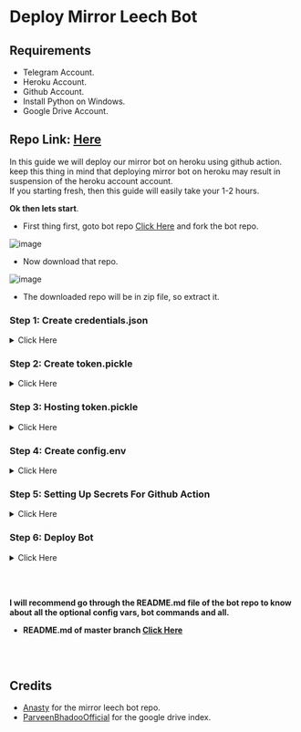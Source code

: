 # Deploy Mirror Leech Bot

## Requirements

- Telegram Account.
- Heroku Account.
- Github Account.
- Install Python on Windows.
- Google Drive Account.

## Repo Link: [Here](https://github.com/anasty17/mirror-leech-telegram-bot)

In this guide we will deploy our mirror bot on heroku using github action. keep this thing in mind that deploying mirror bot on heroku may result in suspension of the heroku account account. <br>
If you starting fresh, then this guide will easily take your 1-2 hours.

<b>Ok then lets start</b>.

- First thing first, goto bot repo [Click Here](https://github.com/anasty17/mirror-leech-telegram-bot) and fork the bot repo.

![image](https://user-images.githubusercontent.com/77688759/161710615-c450b852-6acc-481b-a84f-5b3d054b6b05.png)

- Now download that repo.

![image](https://user-images.githubusercontent.com/77688759/161710894-b2840ddf-c186-4a9f-bcb0-e301ffd2d253.png)

- The downloaded repo will be in zip file, so extract it.

### Step 1: Create credentials.json

<details>
  
  <summary>Click Here</summary>

<br>
  
- Goto your google cloud console. [Click Here](https://console.cloud.google.com)
- Create a new project (if you already have a project then no need to create another one)

![image](https://user-images.githubusercontent.com/77688759/161712563-4a2e83ab-b2ba-4134-8d92-cef8e2c09af2.png)
![image](https://user-images.githubusercontent.com/77688759/161712650-1f2b0f7b-0a74-4527-a699-3e09feea2d3a.png)

- Now select the project you just create.

![image](https://user-images.githubusercontent.com/77688759/161712843-6c725354-c795-45d2-a008-6399d30df46b.png)
![image](https://user-images.githubusercontent.com/77688759/161712899-18bfe7d8-1454-483e-8d09-73bb2959b47e.png)

- Now search for drive api and enable it.

![image](https://user-images.githubusercontent.com/77688759/161713016-ebf934d5-e0a4-45b2-80f1-229f655feddb.png)
![image](https://user-images.githubusercontent.com/77688759/161713088-518e509c-340a-4786-9bd2-2d079e461f31.png)
![image](https://user-images.githubusercontent.com/77688759/161713346-688ebc8c-7335-4de8-8f6c-3ce75dc6a06b.png)

- After enabling drive api, goto your oauth consent screen `cloud console home screen` > `hamburger menu on the left` > `api and services` > `oauth consen screen`

![image](https://user-images.githubusercontent.com/77688759/161765925-c5a9efd6-f24a-4d7f-b335-7e798ddffffe.png)
![image](https://user-images.githubusercontent.com/77688759/161714348-7329c817-a7b3-40b3-b8b1-a51df465aae7.png)
![image](https://user-images.githubusercontent.com/77688759/161714421-3f64cc16-b1e3-4078-abdb-0f58e4a81113.png)
![image](https://user-images.githubusercontent.com/77688759/161714503-5d7cd60b-2a29-4b19-83c1-e409ebf22639.png)
![image](https://user-images.githubusercontent.com/77688759/161714557-6e35f134-fd76-4f3b-a22f-84df9b201c5f.png)
![image](https://user-images.githubusercontent.com/77688759/161714611-b6a066e0-820c-48f4-8591-90cbcc8774d0.png)
![image](https://user-images.githubusercontent.com/77688759/161714665-9acaf68f-a9de-4ab7-8e7f-e64d8db81cb1.png)
![image](https://user-images.githubusercontent.com/77688759/161714725-63cc7c7b-0473-4d47-b7a4-545a8eae1c8b.png)
![image](https://user-images.githubusercontent.com/77688759/161715003-997b25af-53d8-43a4-a25f-171ee4c0d50b.png)
  
- Once the oauth consent screen app is published, now we can create the credentials.json
  
![image](https://user-images.githubusercontent.com/77688759/161715060-4107aa1c-8f79-4e14-bcda-5c7dd7355892.png)
![image](https://user-images.githubusercontent.com/77688759/161715135-b6ccae58-eb01-40dd-989a-9b85df56e9dd.png)
![image](https://user-images.githubusercontent.com/77688759/161715506-734544a8-38d6-41fc-89a3-6ea25ee03e52.png)
![image](https://user-images.githubusercontent.com/77688759/161715635-5a915180-18b7-4487-b3d7-d9683c65d599.png)
![image](https://user-images.githubusercontent.com/77688759/161715762-dad89c26-6b64-46c6-a5ac-9eac373658cc.png)

- And done now download your .json file. 

![image](https://user-images.githubusercontent.com/77688759/161715944-34b24641-a2b9-4236-8f97-b1a292e5e3e5.png)

- After download rename it to `credentials.json`
- Now move that credentials.json file to the extracted repo folder.

![image](https://user-images.githubusercontent.com/77688759/161720299-4ee43d15-f136-41e0-b5f7-2bb822429999.png)

- We have sucessfully created our credentials.json file.

</details>
  
### Step 2: Create token.pickle

<details>
  
  <summary>Click Here</summary>
 
<br>  
  
- For genrating token.pickle you will need python.
- So install python from this link [Click Here](https://www.python.org/downloads/). (while installing, make sure that `add to the path` option is selected.)
- Once installed, open cmd and run `python --version` to make that you have installed python correctly.
  
![image](https://user-images.githubusercontent.com/77688759/161721207-223e78f8-d9dc-4b76-9314-0fe76d5bc109.png)

- Ok, now goto your extracted repo folder click on the address bar and type cmd then hit enter.
  
![image](https://user-images.githubusercontent.com/77688759/161721454-52142434-4f3e-44b5-a3f5-7f0fd9b4f03f.png)
![image](https://user-images.githubusercontent.com/77688759/161721551-cf5d24b4-b518-4245-997b-a5b72409ed1e.png)
![image](https://user-images.githubusercontent.com/77688759/161721614-1a1af809-229c-49df-9f85-64f33debd543.png)

- There you go.
- Now give command
`pip install google-api-python-client google-auth-httplib2 google-auth-oauthlib`
- Now for the next command make sure to set a default browser, in my case chrome is the default.
- Then run
`python generate_drive_token.py`
- One browser window will open, just follow the on screen prompt.
  
![image](https://user-images.githubusercontent.com/77688759/161724909-723eac9b-3caa-46bf-803c-4dd0c42b3642.png)
![image](https://user-images.githubusercontent.com/77688759/161724965-ba3068e6-720e-4331-9b71-a890cb8e8731.png)
![image](https://user-images.githubusercontent.com/77688759/161725004-91f84911-ea58-426e-a0d4-ea28db5dc54b.png)
![image](https://user-images.githubusercontent.com/77688759/161725045-d16bcb9c-1f4b-49e0-a18e-af7e6dc66103.png)

- Now after you reach this screen.
  
![image](https://user-images.githubusercontent.com/77688759/161725108-78da920f-70f8-4f46-9cb7-b2015651cfcf.png)

- token.pickle will be available in the extracted repo folder.
  
![image](https://user-images.githubusercontent.com/77688759/161725413-bfd6dc6f-2d0c-4668-98ba-525d73467c65.png)

</details>  

### Step 3: Hosting token.pickle

<details>
  
  <summary>Click Here</summary>
  
<br>
  
- Now we need to host our token.pickle 
- For that we will use google drive index.
- This is the [repo](https://gitlab.com/ParveenBhadooOfficial/Google-Drive-Index) we will be using for our google drive index.
- Go to [this](https://bdi-generator.hashhackers.com/) link.
- Sign in to get the Authentication Code.
  
![image](https://user-images.githubusercontent.com/77688759/161735755-06598ea0-0683-4a46-932c-02f1047721cb.png)
![image](https://user-images.githubusercontent.com/77688759/161735885-5fd3e64b-9e1b-4b0e-99d0-2b045055d13b.png)
![image](https://user-images.githubusercontent.com/77688759/161735955-afaad737-526c-4d3d-81c8-aa3eee18dc9d.png)
![image](https://user-images.githubusercontent.com/77688759/161736007-c3719cd2-0669-4eba-9632-573b4a4f6138.png)

- Paste that code in `Authentication Code` var.

![image](https://user-images.githubusercontent.com/77688759/161736264-f68a9e54-e495-4a16-aaea-351334164ff0.png)

- For `Site Name` var, you can give any name for eg `personal`.
- For `Share Drive ID or root` var, goto your drive and create a new folder for your index (don't create this folder in the shared drive).

![image](https://user-images.githubusercontent.com/77688759/161736709-0adeca7d-f0d1-4caf-813a-a320822bdfe4.png)

- Go inside that folder and copy the id of that folder.

![image](https://user-images.githubusercontent.com/77688759/161736798-f24dda46-9f26-4724-bdcf-3601a19c70ba.png)

- Use it for `Share Drive ID or root` var.

![image](https://user-images.githubusercontent.com/77688759/161736899-c38cfa61-e55f-423e-a747-d169f6d31eab.png)

- Then click on submit and copy the genrated code for your index.

![image](https://user-images.githubusercontent.com/77688759/161737009-ea620aef-7e44-436a-b84e-d6d5e6143daa.png)

- Now goto [cloudflare](https://www.cloudflare.com/) and sign up for an account.
- Then goto  `workers`

![image](https://user-images.githubusercontent.com/77688759/161737351-e2324694-a145-4a14-850b-43f3e718d024.png)
![image](https://user-images.githubusercontent.com/77688759/161737457-28bedba5-5e0b-4c53-84d9-89629a0467a6.png)
![image](https://user-images.githubusercontent.com/77688759/161737508-e8021e09-89ef-4da9-bb5e-1e8b2a58a6dc.png)

- Then complete the verification process and come back to the `workers` section again.

![image](https://user-images.githubusercontent.com/77688759/161737755-d5475d08-0b2d-4b32-8b63-a6c57674f7b6.png)
![image](https://user-images.githubusercontent.com/77688759/161737848-9cbc23d0-edeb-424c-a9e5-73bbb8480b23.png)
![image](https://user-images.githubusercontent.com/77688759/161737948-9c5f1dc2-5a81-4e71-8721-de03fe813b99.png)

- Remove all the default content from here.

![image](https://user-images.githubusercontent.com/77688759/161738144-1f6c94c6-7753-459d-8fe3-0ceb2d60ece0.png)

- And paste the code u genrated for your index then click on `save and deploy`.

![image](https://user-images.githubusercontent.com/77688759/161738371-a344f75a-da78-49a3-ac30-2bd886df9b50.png)
![image](https://user-images.githubusercontent.com/77688759/161738430-03e9d198-c810-457c-8315-db54b900b5c3.png)

- Now wait for 10 seconds your index will be online.
- Then go here and save the link for your index, it will come handy later.  
  
![image](https://user-images.githubusercontent.com/77688759/161738546-de13a74a-36cf-4949-b13e-74a650681f8f.png)  

- Now goto that drive folder u create for the index and upload your token.pickle 

![image](https://user-images.githubusercontent.com/77688759/161742717-3864b06b-8715-4799-bf77-7267bef39725.png)

- Then open your index link click on `drive one` you will see your token.pickle file u just uploaded.

![image](https://user-images.githubusercontent.com/77688759/161739501-b250a124-5d75-45f2-8b5b-e10091cb7635.png)
![image](https://user-images.githubusercontent.com/77688759/161742804-90ebd60c-1f4f-48ff-8b99-7755a9fc2ffc.png)

- We successfully hosted our token.pickle in our index. (Just dont share this index link, as it has confidential file.)

  </details>

### Step 4: Create config.env

<details>
  
  <summary>Click Here</summary>
  
<br>
  
- Go [here](https://github.com/anasty17/mirror-leech-telegram-bot/raw/master/config_sample.env) and copy all the content.
- Then goto [Github Gist](https://gist.github.com/)
- Give your gist a name `config.env`

![image](https://user-images.githubusercontent.com/77688759/161727093-6bac51cf-f26d-46e7-950b-f85700b71be5.png)

- And paste the previously copied content here

![image](https://user-images.githubusercontent.com/77688759/161727191-4f5038e8-aaee-49f4-bba7-cbe849386853.png)

- Now remove line no 2. `_____REMOVE_THIS_LINE_____=True`
  
![image](https://user-images.githubusercontent.com/77688759/161783724-04062575-c742-4500-9eb4-b703363bb037.png)  

- Then start filling the config vars.
- For now i will only show the necessary config values for the proper working of the mirror leech bot.

<b>BOT_TOKEN</b>:
- Search @BotFather on telegram, start the bot and send `/newbot` then follow the on screen instruction to create a new bot.

![image](https://user-images.githubusercontent.com/77688759/161728194-f12dd4e5-dab2-426d-a8af-b672ac7d3f69.png)

- This will be the value of BOT_TOKEN 

  
<b>GDRIVE_FOLDER_ID</b>:
- Search @MSGuite_SD_Creator_Bot on telegram, start the bot click on `genrate td` now send your email address, give your drive a good name for eg `hitesh920's drive` and done.
- Now go inside the shared drive you just created by `google drive` > `shared drive` > `the shared drive you created`.

![image](https://user-images.githubusercontent.com/77688759/161728959-fa766198-0e34-4d4d-bd51-f30f357d7d78.png)
  
- Now copy the root id of your shared drive
- For eg https://drive.google.com/drive/folders/xxxxxxxxxxx then the code after `folders/` will be the your root id

![image](https://user-images.githubusercontent.com/77688759/161729686-d9e79a8f-4479-46ae-84dc-1989df4c75f9.png)

- This will be the value of GDRIVE_FOLDER_ID 

<b>OWNER_ID</b>:
- Search @MissRose_bot on telegram, start the bot then type `/id` bot will send your account's id
- Use that for OWNER_ID
  
<b>DOWNLOAD_DIR</b>:
- Keep the default values, no need to change anything here.

<b>DOWNLOAD_STATUS_UPDATE_INTERVAL</b>:
- Keep the default values, no need to change anything here.

<b>AUTO_DELETE_MESSAGE_DURATION</b>:
- Keep the default values, no need to change anything here.
  
<b>IS_TEAM_DRIVE</b>:
- Set this to `True` as we are using shared drive.
  
</b>TELEGRAM_API & TELEGRAM_HASH</b>:
- Go [here](my.telegram.org) and register with your number connected to telegram account fill with your number , choose desktop,  fill app title and short name to any name you want.

![image](https://user-images.githubusercontent.com/77688759/161731080-bff37137-e53a-4774-a1bd-6288491ca494.png)

- Then goto https://my.telegram.org/apps 
  
![image](https://user-images.githubusercontent.com/77688759/161785532-bef462f6-1416-42ab-b0c7-48c2d6001baa.png)
  
- This will give the values of `TELEGRAM_API` and `TELEGRAM_HASH`

`App api_id` will be your TELEGRAM_API 

`App api_hash` will be your TELEGRAM_HASH

<b>TOKEN_PICKLE_URL</b>:
- Go to your index link and click on the token.pickle u just hosted in step 3 and copy the direct download link.
  
![image](https://user-images.githubusercontent.com/77688759/161749786-d71ab726-51b9-49b7-9dae-b584cd3177e2.png)

- And use that url for TOKEN_PICKLE_URL

<b>BASE_URL_OF_BOT</b>:
- https://yourappname.herokuapp.com, suppose if your heroku app name will be `hitesh920-mirrorbot` then the BASE_URL_OF_BOT will be `https://yourappname.hitesh920-mirrorbot.com`

- We are done with the all necessary configs for the proper working of your mirror leech bot.
- It should look like this after filling all the necessary values
  
![image](https://user-images.githubusercontent.com/77688759/161732551-fe9424b4-d141-481c-9de3-d0cb368c1c96.png)

- Then click on create secret gist to save the gist.
  
![image](https://user-images.githubusercontent.com/77688759/161732712-6c3741ac-494b-496d-8fea-3ae21fc8ef3f.png)

- We have successfully created our config.env
  
</details>
  
### Step 5: Setting Up Secrets For Github Action

<details>
  
  <summary>Click Here</summary>
  
<br>
  
- Goto your forked repo > settings > secrets > action

![image](https://user-images.githubusercontent.com/77688759/161750596-e539db44-2a42-4ac9-bc0d-b593777f84ee.png)
![image](https://user-images.githubusercontent.com/77688759/161753272-ddad44c9-2c98-40d0-b06a-67027ab222dd.png)

<b>Now here under secrets, you need to create four secrets</b> 
- HEROKU_EMAIL
- HEROKU_API_KEY
- HEROKU_APP_NAME
- CONFIG_FILE_URL

![image](https://user-images.githubusercontent.com/77688759/161753685-a8e1da3a-8647-4f71-8221-b8d83c9977d8.png)
![image](https://user-images.githubusercontent.com/77688759/161753909-6b6c8c59-7d8a-4920-88e4-53d212099efe.png)

<b>Do the same for other three secrets.</b>

### HEROKU_API_KEY
- Goto your heroku account settings [Here](https://dashboard.heroku.com/account)
- Scroll down and copy thr api key

![image](https://user-images.githubusercontent.com/77688759/161752797-4a3c4798-352e-4c33-af23-ac0b5b9af3bf.png)

### HEROKU_APP_NAME:
- Name you would like to give to your heroku app (must be unique)

### CONFIG_FILE_URL:
- Goto that gist you created for the config.env

- Then click on raw
  
![image](https://user-images.githubusercontent.com/77688759/161732830-d9489120-9d3c-4f74-8619-8c1fb94b8478.png)

- And copy the url then remove the commit id
- For eg `https://gist.githubusercontent.com/ghostmirrorlab/f9b1e6xxxxxxxxxxxxxaaac04520/raw/200d4a93e0eb5ee8d4b0e5a377ce0396a131843e/config.env` then the commit id will the one after `raw/` and before `/config.env`


`original config.env url`:<br> 
https://gist.githubusercontent.com/ghostmirrorlab/f9b1e6xxxxxxxxxxxxxaaac04520/raw/200d4a93e0eb5ee8d4b0e5a377ce0396a131843e/config.env

`url after removing commit id`:<br>
https://gist.githubusercontent.com/ghostmirrorlab/f9b1e6xxxxxxxxxxxxxaaac04520/raw/config.env

- After removing the commit id use that url for the CONFIG_FILE_URL
- Once all the four secrets have been added, it should look like this

![image](https://user-images.githubusercontent.com/77688759/161755355-afcda2b7-3fb1-4e52-8876-162932213e40.png)

- And we are done with the action secrets.
  
</details>  

### Step 6: Deploy Bot

<details>
  
  <summary>Click Here</summary>

We will use github action to deploy bot. 
  
- Goto your `forked repo` > `action` 

![image](https://user-images.githubusercontent.com/77688759/161756057-44ec2639-8519-47ea-ac9f-e0d78bdd7d78.png)
![image](https://user-images.githubusercontent.com/77688759/161756181-1abf90aa-a540-4594-a7ca-6d6bbf946f19.png)
![image](https://user-images.githubusercontent.com/77688759/161756250-8f6cbf90-bedb-4bb5-8884-ee8bb9da120a.png)
![image](https://user-images.githubusercontent.com/77688759/161756350-05bb6617-4c36-4133-915f-ee460cc1046e.png)
![image](https://user-images.githubusercontent.com/77688759/161756393-a5c09aaf-2e9b-4e81-a009-d11715eb1dad.png)

- Now your workflow will start, deploy will take arround 3-4 minutes.
- You can check the workflow logs at

![image](https://user-images.githubusercontent.com/77688759/161756625-5d687723-c6a1-4bd7-b74e-8e2f27fe6611.png)
![image](https://user-images.githubusercontent.com/77688759/161756690-acff8feb-f84d-4424-ae67-9812dc2cc4b1.png)
![image](https://user-images.githubusercontent.com/77688759/161756737-0d68d550-ec89-42f4-a95d-9b023d69fa82.png)
  
- Once deployment done

![image](https://user-images.githubusercontent.com/77688759/161757135-f49d1799-a564-4688-a5e8-3adf879691e3.png)

- Goto your heroku account, click on the app you just created then click on more and then click on view logs.

![image](https://user-images.githubusercontent.com/77688759/161757321-d591434d-a54d-47c9-9270-c40ac314e075.png)
![image](https://user-images.githubusercontent.com/77688759/161757417-e7205bb8-8bf2-43f2-a392-5affed3e2c8c.png)

- Wait for few seconds your bot will start if your config.env is correct.

![image](https://user-images.githubusercontent.com/77688759/161757509-937e2389-a704-43c6-8862-f9444b525304.png)

- Now search the username of the bot u created with @BotFather and start the bot

![image](https://user-images.githubusercontent.com/77688759/161757727-e0a45cad-cf5a-4dd3-a1cc-a93adf2bf3b9.png)

- And done, congratulations.

</details>

<br><br>

<b>I will recommend go through the README.md file of the bot repo to know about all the optional config vars, bot commands and all.
- README.md of master branch [Click Here](https://github.com/anasty17/mirror-leech-telegram-bot/blob/master/README.md)</b>

<br><br>

 ## Credits
 
 - [Anasty](https://github.com/anasty17) for the mirror leech bot repo.
 - [ParveenBhadooOfficial](https://gitlab.com/ParveenBhadooOfficial) for the google drive index.
